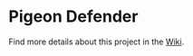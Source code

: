 # Pigeon Defender
Find more details about this project in the [Wiki](https://github.com/jdepoix/pigeon-defender/wiki).
